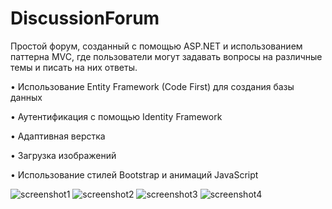 # DiscussionForum
Простой форум, созданный с помощью ASP.NET и использованием паттерна MVC, где пользователи могут задавать вопросы на различные темы и писать на них ответы.

•	Использование Entity Framework (Code First) для создания базы данных

•	Аутентификация с помощью Identity Framework

•	Адаптивная верстка

•	Загрузка изображений

•	Использование стилей Bootstrap и анимаций JavaScript

![screenshot1](https://user-images.githubusercontent.com/99031814/220837314-c028ebdb-e616-437b-926b-4a5e64b3d1af.png)
![screenshot2](https://user-images.githubusercontent.com/99031814/220837329-93170732-dd60-4a20-aea6-0d76a5d4b516.png)
![screenshot3](https://user-images.githubusercontent.com/99031814/220837345-0c240afa-7408-4e29-b23a-76ec704153a9.PNG)
![screenshot4](https://user-images.githubusercontent.com/99031814/220837354-3f642bb2-b0b1-4ad1-8943-a8c0b8854943.png)
